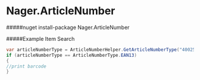 Nager.ArticleNumber
==========

#####nuget
install-package Nager.ArticleNumber


#####Example Item Search
```cs
var articleNumberType = ArticleNumberHelper.GetArticleNumberType("4002515289693");
if (articleNumberType == ArticleNumberType.EAN13)
{
//print barcode
}
```